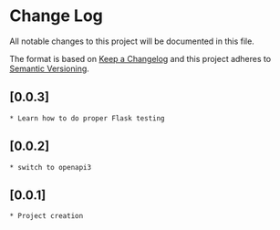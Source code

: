 # Change Log
All notable changes to this project will be documented in this file.

The format is based on [Keep a Changelog](http://keepachangelog.com/)
and this project adheres to [Semantic Versioning](http://semver.org/).

## [0.0.3]
    * Learn how to do proper Flask testing

## [0.0.2]
    * switch to openapi3

## [0.0.1]
    * Project creation
